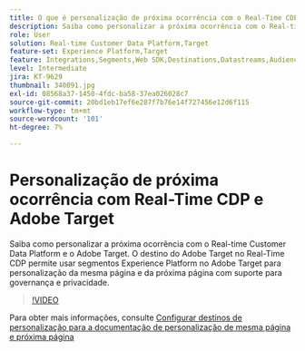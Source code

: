 ```yaml
---
title: O que é personalização de próxima ocorrência com o Real-Time CDP e o Adobe Target?
description: Saiba como personalizar a próxima ocorrência com o Real-time Customer Data Platform (CDP) e o Adobe Target.
role: User
solution: Real-time Customer Data Platform,Target
feature-set: Experience Platform,Target
feature: Integrations,Segments,Web SDK,Destinations,Datastreams,Audiences,Experience Targeting
level: Intermediate
jira: KT-9629
thumbnail: 340091.jpg
exl-id: 08568a37-1450-4fdc-ba58-37ea026028c7
source-git-commit: 20bd1eb17ef6e287f7b76e14f727456e12d6f115
workflow-type: tm+mt
source-wordcount: '101'
ht-degree: 7%

---
```


# Personalização de próxima ocorrência com Real-Time CDP e Adobe Target

Saiba como personalizar a próxima ocorrência com o Real-time Customer Data Platform e o Adobe Target. O destino do Adobe Target no Real-Time CDP permite usar segmentos Experience Platform no Adobe Target para personalização da mesma página e da próxima página com suporte para governança e privacidade.

>[!VIDEO](https://video.tv.adobe.com/v/340091?quality=12&learn=on)

Para obter mais informações, consulte [Configurar destinos de personalização para a documentação de personalização de mesma página e próxima página](https://experienceleague.adobe.com/docs/experience-platform/destinations/ui/activate/configure-personalization-destinations.html?lang=pt-BR)
